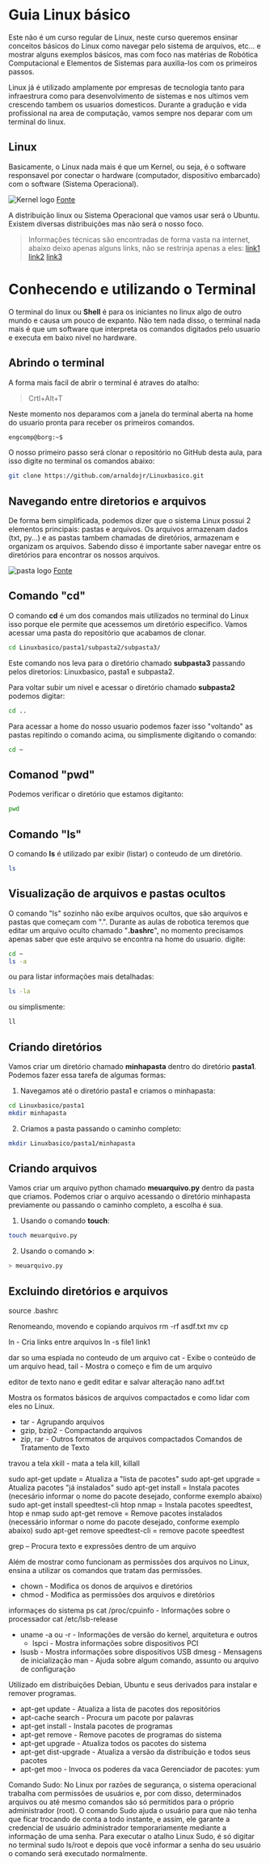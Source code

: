 # Guia Linux básico

Este não é um curso regular de Linux, neste curso queremos ensinar conceitos básicos do Linux como navegar pelo sistema de arquivos, etc... e mostrar alguns exemplos básicos, mas com foco nas matérias de Robótica Computacional e Elementos de Sistemas para auxilia-los com os primeiros passos. 

Linux já é utilizado amplamente por empresas de tecnologia tanto para infraestrura como para desenvolvimento de sistemas e nos ultimos vem crescendo tambem os usuarios domesticos. Durante a gradução e vida profissional na area de computação, vamos sempre nos deparar com um terminal do linux. 

## Linux 

Basicamente, o Linux nada mais é que um Kernel, ou seja, é o software responsavel por conectar o hardware (computador, dispositivo embarcado) com o software (Sistema Operacional). 

![Kernel logo](/img/Kernel_basic.png)
[Fonte](https://manjarobrasil.wordpress.com/2015/08/02/o-que-e-kernel/)

A distribuição linux ou Sistema Operacional que vamos usar será o Ubuntu. Existem diversas distribuições mas não será o nosso foco.

>Informações técnicas são encontradas de forma vasta na internet, abaixo deixo apenas alguns links, não se restrinja apenas a eles:
>[link1](https://www.linuxfoundation.org/)
>[link2](https://pt.wikipedia.org/wiki/Distribui%C3%A7%C3%A3o_Linux#/media/Ficheiro:Linux_Distribution_Timeline.svg)
>[link3](https://boilingsteam.com/arch-manjaro-still-going-strong/)
>

# Conhecendo e utilizando o Terminal 

O terminal do linux ou **Shell** é para os iniciantes no linux algo de outro mundo e causa um pouco de expanto. Não tem nada disso, o terminal nada mais é que um software que interpreta os comandos digitados pelo usuario e executa em baixo nivel no hardware. 

## Abrindo o terminal

A forma mais facil de abrir o terminal é atraves do atalho:

 > Crtl+Alt+T
 
 Neste momento nos deparamos com a janela do terminal aberta na home do usuario pronta para receber os primeiros comandos.

```bash
engcomp@borg:~$ 
```

O nosso primeiro passo será clonar o repositório no GitHub desta aula, para isso digite no terminal os comandos abaixo:

```bash
git clone https://github.com/arnaldojr/Linuxbasico.git
```

## Navegando entre diretorios e arquivos

De forma bem simplificada, podemos dizer que o sistema Linux possui 2 elementos principais: pastas e arquivos. Os arquivos armazenam dados (txt, py...) e as pastas tambem chamadas de diretórios, armazenam e organizam os arquivos. 
Sabendo disso é importante saber navegar entre os diretórios para encontrar os nossos arquivos.


![pasta logo](/img/FilesAndFolders.png)
[Fonte](https://commons.wikimedia.org/wiki/File:FilesAndFolders.png)


## Comando "cd"

O comando **cd** é um dos comandos mais utilizados no terminal do Linux isso porque ele permite que acessemos um diretório especifico. Vamos acessar uma pasta do repositório que acabamos de clonar. 

```bash
cd Linuxbasico/pasta1/subpasta2/subpasta3/ 
```
 
Este comando nos leva para o diretório chamado **subpasta3** passando pelos diretorios: Linuxbasico, pasta1 e subpasta2. 

Para voltar subir um nivel e acessar o diretório chamado **subpasta2** podemos digitar:

```bash
cd ..
```
Para acessar a home do nosso usuario podemos fazer isso "voltando" as pastas repitindo o comando acima, ou simplismente digitando o comando: 

```bash
cd ~
```
## Comanod "pwd"

Podemos verificar o diretório que estamos digitanto:

```bash
pwd
```

## Comando "ls"

O comando **ls** é utilizado par exibir (listar) o conteudo de um diretório. 
```bash
ls
```

## Visualização de arquivos e pastas ocultos

O comando "ls" sozinho não exibe arquivos ocultos, que são arquivos e pastas que começam com ".". Durante as aulas de robotica teremos que editar um arquivo oculto chamado "**.bashrc**", no momento precisamos apenas saber que este arquivo se encontra na home do usuario. digite:

```bash
cd ~
ls -a
```
ou para listar informações mais detalhadas:

```bash
ls -la
```
ou simplismente:

```bash
ll
```

## Criando diretórios

Vamos criar um diretório chamado **minhapasta** dentro do diretório **pasta1**. Podemos fazer essa tarefa de algumas formas:

1. Navegamos até o diretório pasta1 e criamos o minhapasta:
```bash
cd Linuxbasico/pasta1
mkdir minhapasta
```
2. Criamos a pasta passando o caminho completo:

```bash
mkdir Linuxbasico/pasta1/minhapasta 
```

## Criando arquivos

Vamos criar um arquivo python chamado **meuarquivo.py** dentro da pasta que criamos. Podemos criar o arquivo acessando o diretório minhapasta previamente ou passando o caminho completo, a escolha é sua.

1. Usando o comando **touch**:
```bash
touch meuarquivo.py
```

2. Usando o comando **>**:
```bash
> meuarquivo.py
```

## Excluindo diretórios e arquivos



source .bashrc

Renomeando, movendo e copiando arquivos
rm -rf asdf.txt
mv
cp


ln - Cria links entre arquivos
ln -s file1 link1

dar so uma espiada no conteudo de um arquivo
cat - Exibe o conteúdo de um arquivo
head, tail - Mostra o começo e fim de um arquivo

editor de texto nano e gedit
editar e salvar alteração
nano adf.txt

Mostra os formatos básicos de arquivos compactados e como lidar com
eles no Linux.
- tar - Agrupando arquivos
- gzip, bzip2 - Compactando arquivos
- zip, rar - Outros formatos de arquivos compactados Comandos de
Tratamento de Texto

travou a tela 
xkill - mata a tela
kill, killall

sudo apt-get update = Atualiza a "lista de pacotes"
sudo apt-get upgrade = Atualiza pacotes "já instalados"
sudo apt-get install = Instala pacotes (necesário informar o nome do pacote desejado, conforme exemplo abaixo)
sudo apt-get install speedtest-cli htop nmap = Instala pacotes speedtest, htop e nmap
sudo apt-get remove = Remove pacotes instalados (necessário informar o nome do pacote desejado, conforme exemplo abaixo)
sudo apt-get remove speedtest-cli = remove pacote speedtest

 grep – Procura texto e expressões dentro de um arquivo
 
 Além de mostrar como funcionam as permissões dos arquivos no Linux,
ensina a utilizar os comandos que tratam das permissões.
- chown - Modifica os donos de arquivos e diretórios
- chmod - Modifica as permissões dos arquivos e diretórios


informaçes do sistema
ps 
cat /proc/cpuinfo - Informações sobre o processador
cat /etc/lsb-release 
- uname -a ou -r - Informações de versão do kernel, arquitetura e outros
  - lspci - Mostra informações sobre dispositivos PCI
- lsusb - Mostra informações sobre dispositivos USB
dmesg -  Mensagens de inicialização
man - Ajuda sobre algum comando, assunto ou arquivo de configuração

Utilizado em distribuições Debian, Ubuntu e seus derivados para
instalar e remover programas.
- apt-get update - Atualiza a lista de pacotes dos repositórios
- apt-cache search - Procura um pacote por palavras
- apt-get install - Instala pacotes de programas
- apt-get remove - Remove pacotes de programas do sistema
- apt-get upgrade - Atualiza todos os pacotes do sistema
- apt-get dist-upgrade - Atualiza a versão da distribuição e todos seus
pacotes
- apt-get moo - Invoca os poderes da vaca Gerenciador de pacotes: yum

Comando Sudo: No Linux por razões de segurança, o sistema operacional trabalha com permissões de usuários e, por com disso, determinados arquivos ou até mesmo comandos são só permitidos para o próprio administrador (root). O comando Sudo ajuda o usuário para que não tenha que ficar trocando de conta a todo instante, e assim, ele garante a credencial de usuário administrador temporariamente mediante a informação de uma senha. Para executar o atalho Linux Sudo, é só digitar no terminal sudo ls/root e depois que você informar a senha do seu usuário o comando será executado normalmente.





